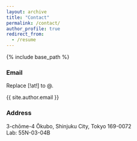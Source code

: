 ```yaml
---
layout: archive
title: "Contact"
permalink: /contact/
author_profile: true
redirect_from:
  - /resume
---
```


{% include base_path %}

### Email
Replace [!at!] to @.

<i class="fas fa-fw fa-envelope icon-pad-right"></i>{{ site.author.email }}


### Address
3-chōme-4 Ōkubo, Shinjuku City, Tokyo 169-0072  
Lab: 55N-03-04B